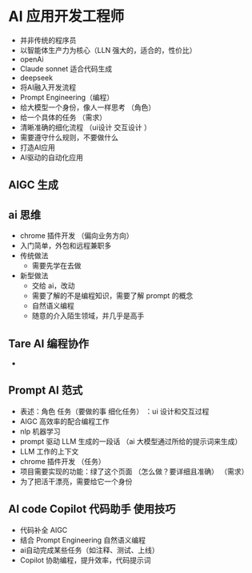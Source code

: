 # AI 应用开发工程师
- 并非传统的程序员
- 以智能体生产力为核心（LLN 强大的，适合的，性价比）
 - openAi
 - Claude sonnet 适合代码生成
 - deepseek
- 将AI融入开发流程
 - Prompt Engineering（编程）
  - 给大模型一个身份，像人一样思考 （角色）
  - 给一个具体的任务 （需求）
  - 清晰准确的细化流程 （ui设计 交互设计 ）
  - 需要遵守什么规则，不要做什么
- 打造AI应用
- AI驱动的自动化应用

## AIGC 生成

## ai 思维

- chrome 插件开发 （偏向业务方向）
- 入门简单，外包和远程兼职多
- 传统做法
  - 需要先学在去做
- 新型做法
  - 交给 ai，改动
  - 需要了解的不是编程知识，需要了解 prompt 的概念
  - 自然语义编程
  - 随意的介入陌生领域，并几乎是高手

## Tare AI 编程协作

-

## Prompt AI 范式

- 表述：角色 任务（要做的事 细化任务） ：ui 设计和交互过程
- AIGC 高效率的配合编程工作
- nlp 机器学习
- prompt 驱动 LLM 生成的一段话 （ai 大模型通过所给的提示词来生成）
- LLM 工作的上下文
- chrome 插件开发 （任务）
- 项目需要实现的功能：绿了这个页面 （怎么做？要详细且准确） （需求）
- 为了把活干漂亮，需要给它一个身份

## AI code Copilot 代码助手 使用技巧
- 代码补全 AIGC
- 结合 Prompt Engineering 自然语义编程
- ai自动完成某些任务（如注释、测试、上线）
- Copilot 协助编程，提升效率，代码提示词